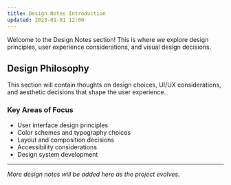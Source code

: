 ```yaml
---
title: Design Notes Introduction
updated: 2023-01-01 12:00
---
```


Welcome to the Design Notes section! This is where we explore design principles, user experience considerations, and visual design decisions.

## Design Philosophy

This section will contain thoughts on design choices, UI/UX considerations, and aesthetic decisions that shape the user experience.

### Key Areas of Focus

- User interface design principles
- Color schemes and typography choices
- Layout and composition decisions
- Accessibility considerations
- Design system development

---

*More design notes will be added here as the project evolves.*